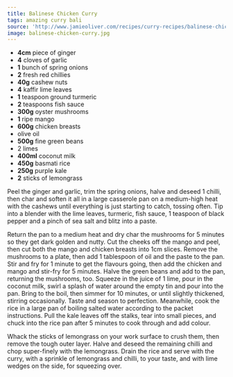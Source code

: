 ```yaml
---
title: Balinese Chicken Curry
tags: amazing curry bali
source: 'http://www.jamieoliver.com/recipes/curry-recipes/balinese-chicken-curry/'
image: balinese-chicken-curry.jpg
---
```


- **4cm** piece of ginger
- **4** cloves of garlic
- **1** bunch of spring onions
- **2** fresh red chillies
- **40g** cashew nuts
- **4** kaffir lime leaves
- **1** teaspoon ground turmeric
- **2** teaspoons fish sauce
- **300g** oyster mushrooms
- **1** ripe mango
- **600g** chicken breasts
- olive oil
- **500g** fine green beans
- 2 limes
- **400ml** coconut milk
- **450g** basmati rice
- **250g** purple kale
- **2** sticks of lemongrass

Peel the ginger and garlic, trim the spring onions, halve and deseed 1 chilli, then char and soften it all in a large casserole pan on a medium-high heat with the cashews until everything is just starting to catch, tossing often. Tip into a blender with the lime leaves, turmeric, fish sauce, 1 teaspoon of black pepper and a pinch of sea salt and blitz into a paste.

Return the pan to a medium heat and dry char the mushrooms for 5 minutes so they get dark golden and nutty. Cut the cheeks off the mango and peel, then cut both the mango and chicken breasts into 1cm slices. Remove the mushrooms to a plate, then add 1 tablespoon of oil and the paste to the pan. Stir and fry for 1 minute to get the flavours going, then add the chicken and mango and stir-fry for 5 minutes. Halve the green beans and add to the pan, returning the mushrooms, too. Squeeze in the juice of 1 lime, pour in the coconut milk, swirl a splash of water around the empty tin and pour into the pan. Bring to the boil, then simmer for 10 minutes, or until slightly thickened, stirring occasionally. Taste and season to perfection. Meanwhile, cook the rice in a large pan of boiling salted water according to the packet instructions. Pull the kale leaves off the stalks, tear into small pieces, and chuck into the rice pan after 5 minutes to cook through and add colour.

Whack the sticks of lemongrass on your work surface to crush them, then remove the tough outer layer. Halve and deseed the remaining chilli and chop super-finely with the lemongrass. Drain the rice and serve with the curry, with a sprinkle of lemongrass and chilli, to your taste, and with lime wedges on the side, for squeezing over.
